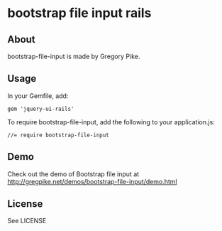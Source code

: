 # bootstrap file input rails

## About

bootstrap-file-input is made by Gregory Pike.


## Usage

In your Gemfile, add:

```
gem 'jquery-ui-rails'
```

To require bootstrap-file-input, add the following to your application.js:

```
//= require bootstrap-file-input
```

## Demo
Check out the demo of Bootstrap file input at http://gregpike.net/demos/bootstrap-file-input/demo.html

## License
See LICENSE
